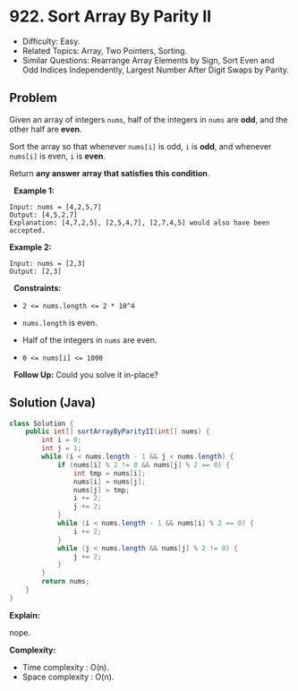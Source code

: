# 922. Sort Array By Parity II

- Difficulty: Easy.
- Related Topics: Array, Two Pointers, Sorting.
- Similar Questions: Rearrange Array Elements by Sign, Sort Even and Odd Indices Independently, Largest Number After Digit Swaps by Parity.

## Problem

Given an array of integers ```nums```, half of the integers in ```nums``` are **odd**, and the other half are **even**.

Sort the array so that whenever ```nums[i]``` is odd, ```i``` is **odd**, and whenever ```nums[i]``` is even, ```i``` is **even**.

Return **any answer array that satisfies this condition**.

 
**Example 1:**

```
Input: nums = [4,2,5,7]
Output: [4,5,2,7]
Explanation: [4,7,2,5], [2,5,4,7], [2,7,4,5] would also have been accepted.
```

**Example 2:**

```
Input: nums = [2,3]
Output: [2,3]
```

 
**Constraints:**


	
- ```2 <= nums.length <= 2 * 10^4```
	
- ```nums.length``` is even.
	
- Half of the integers in ```nums``` are even.
	
- ```0 <= nums[i] <= 1000```


 
**Follow Up:** Could you solve it in-place?


## Solution (Java)

```java
class Solution {
    public int[] sortArrayByParityII(int[] nums) {
        int i = 0;
        int j = 1;
        while (i < nums.length - 1 && j < nums.length) {
            if (nums[i] % 2 != 0 && nums[j] % 2 == 0) {
                int tmp = nums[i];
                nums[i] = nums[j];
                nums[j] = tmp;
                i += 2;
                j += 2;
            }
            while (i < nums.length - 1 && nums[i] % 2 == 0) {
                i += 2;
            }
            while (j < nums.length && nums[j] % 2 != 0) {
                j += 2;
            }
        }
        return nums;
    }
}
```

**Explain:**

nope.

**Complexity:**

* Time complexity : O(n).
* Space complexity : O(n).
